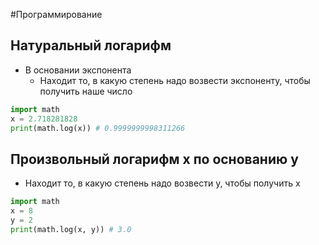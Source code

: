 #Программирование 
## Натуральный логарифм
- В основании экспонента
	- Находит то, в какую степень надо возвести экспоненту, чтобы получить наше число 
```python
import math
x = 2.718281828
print(math.log(x)) # 0.9999999998311266
```
## Произвольный логарифм x по основанию y
- Находит то, в какую степень надо возвести y, чтобы получить x
```python
import math
x = 8
y = 2
print(math.log(x, y)) # 3.0
```